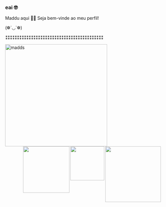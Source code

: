 ### eai 🤓 
Maddu aqui 🐱‍💻
Seja bem-vinde ao meu perfil! 

(❁´◡`❁)

⁑⁑⁑⁑⁑⁑⁑⁑⁑⁑⁑⁑⁑⁑⁑⁑⁑⁑⁑⁑⁑⁑⁑⁑⁑⁑⁑⁑⁑⁑⁑⁑⁑⁑⁑⁑⁑⁑⁑⁑⁑⁑
<div>
 <img align="left" alt="madds" height="330px"  src="https://media.discordapp.net/attachments/942822236384010281/942822332739772466/Fatos_sobre_mim_-Desenhista_nao_profissional_-Ovolactovegetariana_-Cursando_tec._TI_-Apaixonada_por_anime_-Amo_animais_-Pronomes_eladela.png?width=369&height=369">
  <a href="https://github.com/maddsOwO">
  <img align= "right" img height="180em" src="https://github-readme-stats.vercel.app/api?username=maddsOwO&show_icons=true&theme=radical&include_all_commits=true&count_private=true"/>
 
 <img align= "right" img height="110em" src="https://github-readme-stats.vercel.app/api/top-langs/?username=maddsOwO&layout=compact&langs_count=7&theme=radical"/>
</div>
<div style="display: inline_block"><br>
<img align= "right" img height= "150em" src= https://th.bing.com/th/id/R.d6fa14242c0c6aba9f3d5bd8d9b92164?rik=GIwdDFMaKMLZcg&riu=http%3a%2f%2fi.imgur.com%2fPvsMzoY.gif&ehk=5ZusnwTcPtGfwUxgNA1RU1n7xY4kWgQ0vxz2tdk0mns%3d&risl=1&pid=ImgRaw&r=0">

 </div>



